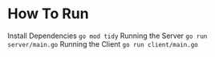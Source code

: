# How To Run
Install Dependencies
```go mod tidy```
Running the Server
```go run server/main.go```
Running the Client
```go run client/main.go```
